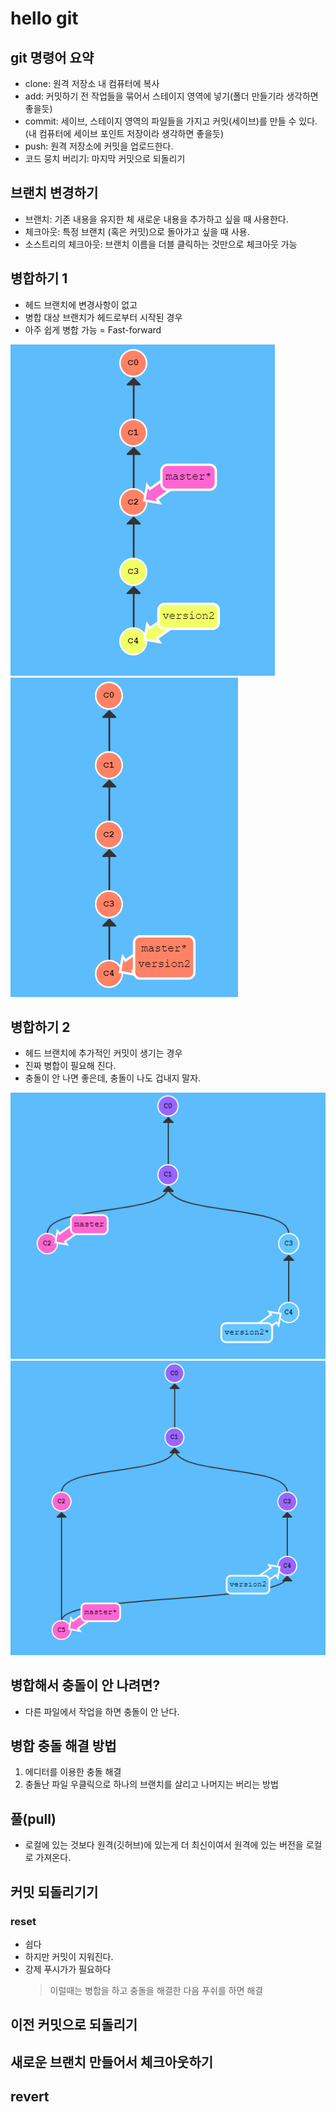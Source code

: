 # hello git
## git 명령어 요약
- clone: 원격 저장소 내 컴퓨터에 복사
- add: 커밋하기 전 작업들을 묶어서 스테이지 영역에 넣기(폴더 만들기라 생각하면 좋을듯)
- commit: 세이브, 스테이지 영역의 파일들을 가지고 커밋(세이브)를 만들 수 있다.(내 컴퓨터에 세이브 포인트 저장이라 생각하면 좋을듯)
- push: 원격 저장소에 커밋을 업로드한다.
- 코드 뭉치 버리기: 마지막 커밋으로 되돌리기

## 브랜치 변경하기
- 브랜치: 기존 내용을 유지한 체 새로운 내용을 추가하고 싶을 때 사용한다.
- 체크아웃: 특정 브랜치 (혹은 커밋)으로 돌아가고 싶을 때 사용.
- 소스트리의 체크아웃: 브랜치 이름을 더블 클릭하는 것만으로 체크아웃 가능

## 병합하기 1
- 헤드 브랜치에 변경사항이 없고
- 병합 대상 브랜치가 헤드로부터 시작된 경우
- 아주 쉽게 병합 가능 = Fast-forward

![alt text](image.png)
![alt text](image-1.png)

## 병합하기 2
- 헤드 브랜치에 추가적인 커밋이 생기는 경우
- 진짜 병합이 필요해 진다.
- 충돌이 안 나면 좋은데, 충돌이 나도 겁내지 말자.

![alt text](image-2.png)
![alt text](image-3.png)

## 병합해서 충돌이 안 나려면?
- 다른 파일에서 작업을 하면 충돌이 안 난다.

## 병합 충돌 해결 방법
1. 에디터를 이용한 충돌 해결
2. 충돌난 파일 우클릭으로 하나의 브랜치를 살리고 나머지는 버리는 방법

## 풀(pull)
- 로컬에 있는 것보다 원격(깃허브)에 있는게 더 최신이여서 원격에 있는 버전을 로컬로 가져온다.

## 커밋 되돌리기기
###  reset
- 쉽다
- 하지만 커밋이 지워진다.
- 강제 푸시가가 필요하다
  > 이럴때는 병합을 하고 충돌을 해결한 다음 푸쉬를 하면 해결
## 이전 커밋으로 되돌리기

## 새로운 브랜치 만들어서 체크아웃하기

## revert

